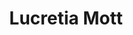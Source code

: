 ---
pid: FS175
title: Lucretia Mott
location_transcription: Old City
zipcode: '19107'
outside_phl: 
neighborhood: Washington Square West,Avenue of The Arts,Midtown Village,Chinatown
age: '41'
age_range: 40-49
instagram: 
image_file_name: FS_175.jpg
proposal_transcription: |-
  Noted abolitionist and women's right advocate - founded the female AntiSlavery Society and helped found Swarthmore College. She was also involved in the Underground Railroad.
  Monument could be just her or a group of women of different in a meeting setting.
topic: Figure,History,Social Justice,Women
topic_summary: 0, 0, 0, 0
type: Sculpture Statue
keywords_other: 
credit: Caroline Bar
image_labels: 
twitter: 
facebook: 
permalink: "/monuments/fs175/"
layout: item-page
---